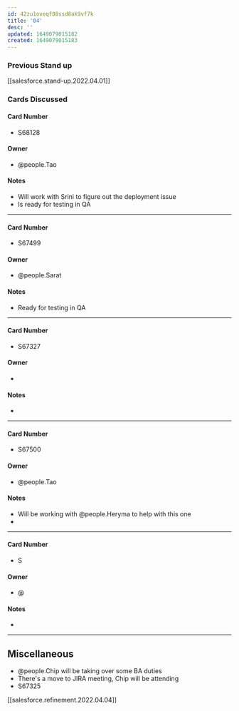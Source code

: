 ```yaml
---
id: 42zu1oveqf08ssd8ak9vf7k
title: '04'
desc: ''
updated: 1649079015182
created: 1649079015183
---
```


### Previous Stand up
[[salesforce.stand-up.2022.04.01]]

### Cards Discussed
#### Card Number
- S68128
#### Owner
- @people.Tao 
#### Notes
- Will work with Srini to figure out the deployment issue
- Is ready for testing in QA 
---
#### Card Number
- S67499
#### Owner
- @people.Sarat 
#### Notes
- Ready for testing in QA 
---
#### Card Number
- S67327
#### Owner
-  
#### Notes
- 
---
#### Card Number
- S67500
#### Owner
- @people.Tao 
#### Notes
- Will be working with @people.Heryma to help with this one
- 
---
#### Card Number
- S
#### Owner
- @ 
#### Notes
-
---
## Miscellaneous
- @people.Chip will be taking over some BA duties 
- There's a move to JIRA meeting, Chip will be attending
- S67325

[[salesforce.refinement.2022.04.04]]
